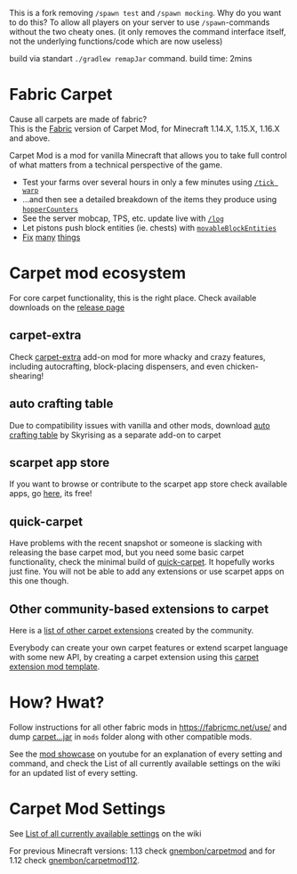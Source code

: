 This is a fork removing `/spawn test` and `/spawn mocking`. Why do you want to do this? To allow all players on your server to use `/spawn`-commands without the two cheaty ones. (it only removes the command interface itself, not the underlying functions/code which are now useless) 

build via standart `./gradlew remapJar` command. build time: 2mins

# Fabric Carpet

Cause all carpets are made of fabric?  
This is the [Fabric](https://fabricmc.net/) version of Carpet Mod, for Minecraft 1.14.X, 1.15.X, 1.16.X and above.  

Carpet Mod is a mod for vanilla Minecraft that allows you to take full control of what matters from a technical perspective of the game.

* Test your farms over several hours in only a few minutes using [`/tick warp`](https://github.com/gnembon/fabric-carpet/wiki/Current-Available-Settings#commandtick)
* ...and then see a detailed breakdown of the items they produce using [`hopperCounters`](https://github.com/gnembon/fabric-carpet/wiki/Current-Available-Settings#hoppercounters)
* See the server mobcap, TPS, etc. update live with [`/log`](https://github.com/gnembon/fabric-carpet/wiki/Current-Available-Settings#commandlog)
* Let pistons push block entities (ie. chests) with [`movableBlockEntities`](https://github.com/gnembon/fabric-carpet/wiki/Current-Available-Settings#movableblockentities)
* [Fix](https://github.com/gnembon/fabric-carpet/wiki/Current-Available-Settings#leadfix) [many](https://github.com/gnembon/fabric-carpet/wiki/Current-Available-Settings#portalsuffocationfix) [things](https://github.com/gnembon/fabric-carpet/wiki/Current-Available-Settings#unloadedentityfix)

# Carpet mod ecosystem

For core carpet functionality, this is the right place. Check available downloads on the [release page](https://github.com/gnembon/fabric-carpet/releases)

## carpet-extra

Check [carpet-extra](https://github.com/gnembon/carpet-extra/) add-on mod for more whacky and crazy features, including autocrafting, block-placing dispensers, and even chicken-shearing!

## auto crafting table

Due to compatibility issues with vanilla and other mods, download [auto crafting table](https://github.com/gnembon/carpet-autoCraftingTable/releases) by Skyrising as a separate add-on to carpet

## scarpet app store

If you want to browse or contribute to the scarpet app store check available apps, go [here](https://github.com/gnembon/scarpet), its free!

## quick-carpet

Have problems with the recent snapshot or someone is slacking with releasing the base carpet mod, but you need some basic carpet functionality, check the minimal build of [quick-carpet](https://github.com/gnembon/quick-carpet/releases). It hopefully works just fine. You will not be able to add any extensions or use scarpet apps on this one though.

## Other community-based extensions to carpet

Here is a [list of other carpet extensions](https://github.com/gnembon/fabric-carpet/wiki/List-of-Carpet-extensions) created by the community.

Everybody can create your own carpet features or extend scarpet language with some new API, by creating a carpet extension using this [carpet extension mod template](https://github.com/gnembon/fabric-carpet-extension-example-mod). 

# How? Hwat?

Follow instructions for all other fabric mods in https://fabricmc.net/use/ and dump [carpet...jar](https://github.com/gnembon/fabric-carpet/releases) in `mods` folder along with other compatible mods.

See the [mod showcase](https://www.youtube.com/watch?v=Lt-ooRGpLz4) on youtube for an explanation of every setting and command, and check the List of all currently available settings on the wiki for an updated list of every setting.

# Carpet Mod Settings
See [List of all currently available settings][settings] on the wiki

[settings]: https://github.com/gnembon/fabric-carpet/wiki/Current-Available-Settings

For previous Minecraft versions: 1.13 check [gnembon/carpetmod](https://github.com/gnembon/carpetmod) and for 1.12 check [gnembon/carpetmod112](https://github.com/gnembon/carpetmod112).
